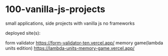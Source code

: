 # 100-vanilla-js-projects

small applications, side projects with vanilla js no frameworks

deployed site(s):

form validator https://form-validator-ten.vercel.app/
memory game(lambda units edition) https://lambda-units-memory-game.vercel.app/
